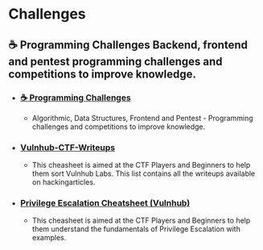 # Challenges
## ☕ Programming Challenges Backend, frontend and pentest programming challenges and competitions to improve knowledge.

- ### [☕ Programming Challenges](https://github.com/michelbernardods/programming-challenges)
  - Algorithmic, Data Structures, Frontend and Pentest - Programming challenges and competitions to improve knowledge.

- ### [Vulnhub-CTF-Writeups](https://github.com/Ignitetechnologies/Vulnhub-CTF-Writeups)
  - This cheasheet is aimed at the CTF Players and Beginners to help them sort Vulnhub Labs. This list contains all the writeups available on hackingarticles.

- ### [Privilege Escalation Cheatsheet (Vulnhub)](https://github.com/Ignitetechnologies/Privilege-Escalation)
  - This cheasheet is aimed at the CTF Players and Beginners to help them understand the fundamentals of Privilege Escalation with examples.
